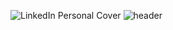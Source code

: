 ![LinkedIn Personal Cover](https://github.com/ItsLezaY/ItsLezaY/assets/140553267/d2427638-0c41-4f86-a262-ab382a3b71ba)
![header](https://capsule-render.vercel.app/api?type=sliced&color=auto&height=100&section=header&text=Hello%20World&%20render&fontSize=50&fontAlignY=35&animation=fadeIn)
